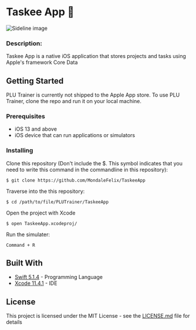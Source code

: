 # Taskee App 📝
![Sideline image](https://i.ibb.co/R3wxXLx/mokcup.jpg)

### Description:
Taskee App is a native iOS application that stores projects and tasks using Apple's framework Core Data

## Getting Started

PLU Trainer is currently not shipped to the Apple App store. To use PLU Trainer, clone the repo and run it on your local machine.

### Prerequisites

* iOS 13 and above
* iOS device that can run applications or simulators 

### Installing

Clone this repository   (Don't include the $. This symbol indicates that you need to write this command in the commandline in this repository):

```
$ git clone https://github.com/MondaleFelix/TaskeeApp
```

Traverse into the this repository:

```
$ cd /path/to/file/PLUTrainer/TaskeeApp
```

Open the project with Xcode

```
$ open TaskeeApp.xcodeproj/
```

Run the simulater:

```
Command + R 
```


## Built With

* [Swift 5.1.4](https://developer.apple.com/swift/) - Programming Language
* [Xcode 11.4.1](https://developer.apple.com/swift/) - IDE


## License

This project is licensed under the MIT License - see the [LICENSE.md](LICENSE.md) file for details